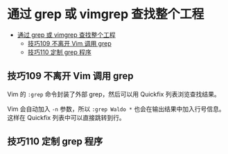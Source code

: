 # 通过 grep 或 vimgrep 查找整个工程

- [通过 grep 或 vimgrep 查找整个工程](#通过-grep-或-vimgrep-查找整个工程)
  - [技巧109 不离开 Vim 调用 grep](#技巧109-不离开-vim-调用-grep)
  - [技巧110 定制 grep 程序](#技巧110-定制-grep-程序)


## 技巧109 不离开 Vim 调用 grep

Vim 的 `:grep` 命令封装了外部 grep，然后可以用 Quickfix 列表浏览查找结果。

Vim 会自动加入 `-n` 参数，所以 `:grep Waldo *` 也会在输出结果中加入行号信息。这样在 Quickfix 列表中可以直接跳转到行。

## 技巧110 定制 grep 程序
